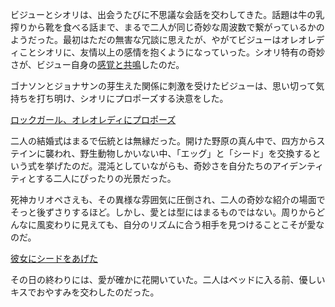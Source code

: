 <!-- title: シードとエッグ -->
<!-- relationship: Marriage -->

ビジューとシオリは、出会うたびに不思議な会話を交わしてきた。話題は牛の乳搾りから靴を食べる話まで、まるで二人が同じ奇妙な周波数で繋がっているかのようだった。最初はただの無害な冗談に思えたが、やがてビジューはオレオレディことシオリに、友情以上の感情を抱くようになっていった。シオリ特有の奇妙さが、ビジュー自身の[感覚と共鳴](https://www.youtube.com/live/Y2LV1PUQ0S8?feature=shared&t=4011)したのだ。

ゴナソンとジョナサンの芽生えた関係に刺激を受けたビジューは、思い切って気持ちを打ち明け、シオリにプロポーズする決意をした。

[ロックガール、オレオレディにプロポーズ](#embed:https://www.youtube.com/live/Y2LV1PUQ0S8?t=8385)

二人の結婚式はまるで伝統とは無縁だった。開けた野原の真ん中で、四方からステインに襲われ、野生動物しかいない中、「エッグ」と「シード」を交換するという式を挙げたのだ。混沌としていながらも、奇妙さを自分たちのアイデンティティとする二人にぴったりの光景だった。

死神カリオペさえも、その異様な雰囲気に圧倒され、二人の奇妙な紹介の場面でそっと後ずさりするほど。しかし、愛とは型にはまるものではない。周りからどんなに風変わりに見えても、自分のリズムに合う相手を見つけることこそが愛なのだ。

[彼女にシードをあげた](#embed:https://www.youtube.com/live/LTIq_0ykLVA?feature=shared&t=8760)

その日の終わりには、愛が確かに花開いていた。二人はベッドに入る前、優しいキスでおやすみを交わしたのだった。
